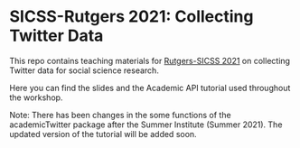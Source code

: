 # SICSS-Rutgers 2021: Collecting Twitter Data

This repo contains teaching materials for [Rutgers-SICSS 2021](https://sicss.io/2021/rutgers/) on collecting Twitter data for social science research. 

Here you can find the slides and the Academic API tutorial used throughout the workshop.

Note: There has been changes in the some functions of the academicTwitter package after the Summer Institute (Summer 2021). The updated version of the tutorial will be added soon. 


